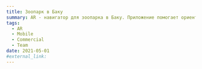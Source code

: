 ```yaml
---
title: Зоопарк в Баку
summary: AR - навигатор для зоопарка в Баку. Приложение помогает ориентироваться в пространстве зоопарка, находить интересующие места, а также узнавать много нового.
tags:
  - AR
  - Mobile
  - Commercial
  - Team
date: 2021-05-01
#external_link:
---
```


